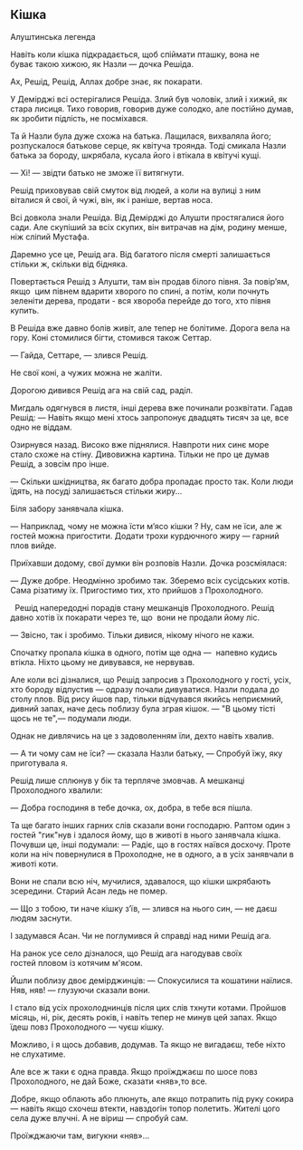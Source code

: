 ## Кішка

Алуштинська легенда

Навіть коли кішка підкрадається, щоб спіймати пташку, вона не буває такою хижою, як Назли — дочка Решіда.

Ах, Решід, Решід, Аллах добре знає, як покарати.

У Демірджі всі остерігалися Решіда.
Злий був чоловік, злий і хижий, як стара лисиця.
Тихо говорив, говорив дуже солодко, але постійно думав, як зробити підлість, не посміхався.

Та й Назли була дуже схожа на батька.
Лащилася, вихваляла його; розпускалося батькове серце, як квітуча троянда.
Тоді смикала Назли батька за бороду, шкрябала, кусала його і втікала в квітучі кущі.

— Хі! — звідти батько не зможе її витягнути.

Решід приховував свій смуток від людей, а коли на вулиці з ним віталися й свої, й чужі, він, як і раніше, вертав носа.

Всі довкола знали Решіда.
Від Демірджі до Алушти простягалися його сади.
Але скупіший за всіх скупих, він витрачав на дім, родину менше, ніж сліпий Мустафа.

Даремно усе це, Решід ага.
Від багатого після смерті залишається стільки ж, скільки від бідняка.

Повертається Решід з Алушти, там він продав білого півня.
За повір’ям, якщо  цим півнем вдарити хворого по спині, а потім, коли почнуть зеленіти дерева, продати - вся хвороба перейде до того, хто півня купить.

В Решіда вже давно болів живіт, але тепер не болітиме.
Дорога вела на гору.
Коні стомилися бігти, стомився також Сеттар.

— Гайда, Сеттаре, — злився Решід.

Не свої коні, а чужих можна не жаліти.

Дорогою дивився Решід ага на свій сад, раділ.

Мигдаль одягнувся в листя, інші дерева вже починали розквітати.
Гадав Решід:
— Навіть якщо мені хтось запропонує двадцять тисяч за це, все одно не віддам.

Озирнувся назад.
Високо вже піднялися.
Навпроти них синє море стало схоже на стіну.
Дивовижна картина.
Тільки не про це думав Решід, а зовсім про інше.

— Скільки шкідництва, як багато добра пропадає просто так.
Коли люди їдять, на посуді залишається стільки жиру...

Біля забору занявчала кішка.

— Наприклад, чому не можна їсти м’ясо кішки ?
Ну, сам не їси, але ж гостей можна пригостити.
Додати трохи курдючного жиру — гарний плов вийде.

Приїхавши додому, свої думки він розповів Назли.
Дочка розсміялася:

— Дуже добре.
Неодмінно зробимо так.
Зберемо всіх сусідських котів.
Сама різатиму їх.
Пригостимо тих, хто прийшов з Прохолодного.

  Решід напередодні порадів стану мешканців Прохолодного.
Решід давно хотів їх покарати через те, що  вони не продали йому ліс.

— Звісно, так і зробимо.
Тільки дивися, нікому нічого не кажи.

Спочатку пропала кішка в одного, потім ще одна —  напевно кудись втікла.
Ніхто цьому не дивувався, не нервував.

Але коли всі дізналися, що Решід запросив з Прохолодного у гості, усіх, хто бороду відпустив — одразу почали дивуватися.
Назли подала до столу плов.
Від рису йшов пар, тільки відчувався якийсь неприємний, дивний запах, наче десь поблизу була зграя кішок.
— "В цьому тісті щось не те",— подумали люди.

Однак не дивлячись на це з задоволенням їли, дехто навіть хвалив.

— А ти чому сам не їси? — сказала Назли батьку, — Спробуй їжу, яку приготувала я.

Решід лише сплюнув у бік та терпляче змовчав.
А мешканці Прохолодного хвалили:

— Добра господиня в тебе дочка, ох, добра, в тебе вся пішла.

Та ще багато інших гарних слів сказали вони господарю.
Раптом один з гостей "гик"нув і здалося йому, що в животі в нього занявчала кішка.
Почувши це, інші подумали: — Радіє, що в гостях наївся досхочу.
Проте коли на ніч повернулися в Прохолодне, не в одного, а в усіх занявчали в животі коти.

Вони не спали всю ніч, мучилися, здавалося, що кішки шкрябають зсередини.
Старий Асан ледь не помер.

— Що з тобою, ти наче кішку з’їв, — злився на нього син, — не даєш людям заснути.

І задумався Асан.
Чи не поглумився й справді над ними Решід ага.

На ранок усе село дізналося, що Решід ага нагодував своїх гостей пловом із котячим м'ясом.

Йшли поблизу двоє демірджинців:
— Спокусилися та кошатини наїлися.
Няв, няв! — глузуючи сказали вони. 

І стало від усіх прохолоднинців після цих слів тхнути котами.
Пройшов місяць, ні, рік, десять років, і навіть тепер не минув цей запах.
Якщо їдеш повз Прохолодного — чуєш кішку.

Можливо, і я щось добавив, додумав.
Та якщо не вигадаєш, тебе ніхто не слухатиме.

Але все ж таки є одна правда.
Якщо проїжджаєш по шосе повз Прохолодного, не дай Боже, сказати «няв»,то все.

Добре, якщо облають або плюнуть, але якщо потрапить під руку сокира — навіть якщо схочеш втекти, навздогін топор полетить.
Жителі цого села дуже влучні.
А не віриш — спробуй сам.

Проїжджаючи там, вигукни «няв»...
